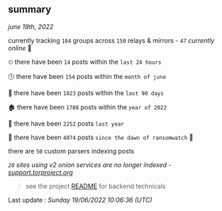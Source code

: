 
## summary
_june 19th, 2022_

currently tracking `104` groups across `150` relays & mirrors - _`47` currently online_ 📡

⏲ there have been `14` posts within the `last 24 hours`

🕓 there have been `154` posts within the `month of june`

📅 there have been `1023` posts within the `last 90 days`

🏚 there have been `1788` posts within the `year of 2022`

🚀 there have been `2252` posts `last year`

🦕 there have been `4074` posts `since the dawn of ransomwatch` 🐣

there are `50` custom parsers indexing posts

_`20` sites using v2 onion services are no longer indexed - [support.torproject.org](https://support.torproject.org/onionservices/v2-deprecation/)_

> see the project [README](https://github.com/jmousqueton/ransomwatch#readme) for backend technicals



Last update : _Sunday 19/06/2022 10:06:36 (UTC)_


